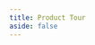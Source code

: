 ```yaml
---
title: Product Tour
aside: false
---
```


<script setup>

import Stack from '../vue-components/Stack.vue'
const cards = [
    {
        text: "The dashboard. Select a folder of content to describe; load a previously used folder or manage data pack data.",
        image: "/documentation/guide/images/tour/desktop1.png",
    },
    {
        text: "Context aware help.",
        image: "./images/tour/desktop1a.png",
    },
    {
        text: `When the RO Crate file is loaded the root dataset is shown on the right along with a file browser on the left.
       In the navigation bar we can see which folder is loaded as well as controls to load a profile and access settings.
        `,
        image: "./images/tour/desktop2.png",
    },
    {
        text: `Selecting a entity of type 'File' will display a preview of that file. The preview can be full screened to get a better look at it.`,
        image: "./images/tour/desktop3.png",
    },
    {
        text: `Describo makes all of Schema.org available to you. In the image we can see all of the properties defined by schema.org
        for an entity of type Dataset; all the way back up the hierarchy to Thing. In addition, we can see what data types each property is expecting.
        The 'about' property expects an entity of type 'Thing' and describo will enforce that.`,
        image: "./images/tour/desktop4.png",
    },
    {
        text: `Entities can be created directly. 'Spatial Coverge' is expecting an entity of type place and describo provides controls
        to create a new entity. In this case, we are creating an entity of type place with the name 'Somewhere'.`,
        image: "./images/tour/desktop5.png",
    },
    {
        text: `Navigating to the entity we can then start managing its data. Shown is the Geometry component which enables creating
        a custom geometry for the Geo property.`,
        image: "./images/tour/desktop6.png",
    },
    {
        text: `Describo is totally configurable via profiles. Profiles are JSON files that describe how the interface looks and  what a user can do.
        Profiles can be loaded from your computer or from the Describo Profiles Repository. Profiles are cached locally for reuse.`,
        image: "./images/tour/desktop7.png",
    },
    {
        text: `When a profile is loaded, the view will adapt based on the content of that profile. In this case, the profile defines
        a tabbed layout for Dataset entities in addition to showing specific properties. This allows the profile author to define
        exactly how the UI should look for their users and guide them on what is required.`,
        image: "./images/tour/desktop8.png",
    },
    {
        text: `Describo is configurable. It supports English and Hungarian (for now) and there are controls for various aspects of its operation.`,
        image: ["./images/tour/desktop9.png", "./images/tour/describo-i18-en.png", "./images/tour/describo-i18-hu.png"],
    },
    {
        text: `There are controls to view the entities in the crate and jump directly to any entity wherever it is.`,
        image: "./images/tour/desktop10.png",
    },
    { text: `There is also a control to directly edit the context.`, image: "./images/desktop11.png" },
    { text: `And one to preview the JSON linked data.`, image: "./images/desktop12.png" },
    { text: `Describo is themable.`, image: "./images/desktop13.png" },
    { text: `Describo can display crates in readonly mode.`, image: "./images/desktop14.png" },
    {
        text: `Describo can display complex entities like actions and relationships that link other entities together.`,
        image: "./images/tour/desktop15.png",
    },
];
</script>

<Stack :cards="cards" class="p-4 bg-slate-100 rounded-lg"></Stack>
